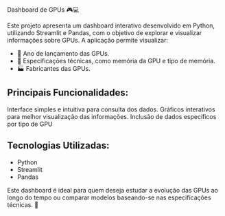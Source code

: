 Dashboard de GPUs 🎮💻

Este projeto apresenta um dashboard interativo desenvolvido em Python, utilizando Streamlit e Pandas, com o objetivo de explorar e visualizar informações sobre GPUs. A aplicação permite visualizar:

- 📅 Ano de lançamento das GPUs.
- 💾 Especificações técnicas, como memória da GPU e tipo de memória.
- 🏭 Fabricantes das GPUs.

## Principais Funcionalidades:

Interface simples e intuitiva para consulta dos dados.
Gráficos interativos para melhor visualização das informações.
Inclusão de dados específicos por tipo de GPU

## Tecnologias Utilizadas:

- Python
- Streamlit
- Pandas

Este dashboard é ideal para quem deseja estudar a evolução das GPUs ao longo do tempo ou comparar modelos baseando-se nas especificações técnicas. 🚀
